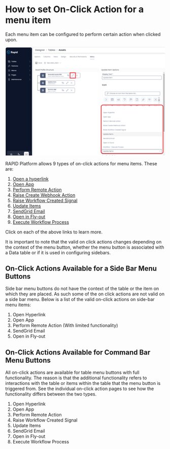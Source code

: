 # How to set On-Click Action for a menu item

Each menu item can be configured to perform certain action when clicked upon.

![Menu On-Click Action](<Menu OnClick Action.png>)

RAPID Platform allows 9 types of on-click actions for menu items. These are:

1. [Open a hyperlink](</docs/Rapid/4-Keyper Manual/2-Designer/3-Menus/Menu Actions/open-hyperlink/open-hyperlink.md> "How to open a Hyperlink from a Menu button?")
2. [Open App](</docs/Rapid/4-Keyper Manual/2-Designer/3-Menus/Menu Actions/open-app/open-app.md> "How to Open a RAPID App from a Menu button?")
3. [Perform Remote Action](</docs/Rapid/4-Keyper Manual/2-Designer/3-Menus/Menu Actions/perform-remote-action/perform-remote-action.md> "How to perform a Remote Action from click of a Menu button?")
4. [Raise Create Webhook Action](</docs/Rapid/4-Keyper Manual/2-Designer/3-Menus/Menu Actions/raise-create-webhook-action/raise-create-webhook-action.md> "How to raise a Webhook Create Action from click of a Menu button?")
5. [Raise Workflow Created Signal](</docs/Rapid/4-Keyper Manual/2-Designer/3-Menus/Menu Actions/raise-create-webhook-action/raise-create-webhook-action.md> "How to raise a Workflow Created Signal from a click of a Menu button?")
6. [Update Items](</docs/Rapid/4-Keyper Manual/2-Designer/3-Menus/Menu Actions/update-items/update-items.md> "How to update items from a click of a Menu button?")
7. [SendGrid Email](</docs/Rapid/4-Keyper Manual/2-Designer/3-Menus/Menu Actions/sendgrid-email.md> "Sending Static Email from SendGrid using Explorer Menu Button")
8. [Open in Fly-out](</docs/Rapid/4-Keyper Manual/2-Designer/3-Menus/Menu Actions/open-in-flyout/open-in-flyout.md> "How to open a specific page in Fly-out with a click of a Menu button?")
9. [Execute Workflow Process](</docs/Rapid/4-Keyper Manual/2-Designer/3-Menus/Menu Actions/execute-workflow-process.md> "How to execute a specific workflow process")  

Click on each of the above links to learn more.

It is important to note that the valid on click actions changes depending on the context of the menu button, whether the menu button is associated with a Data table or if it is used in configuring sidebars.

## On-Click Actions Available for a Side Bar Menu Buttons

Side bar menu buttons do not have the context of the table or the item on which they are placed. As such some of the on click actions are not valid on a side bar menu. Below is a list of the valid on-click actions on side-bar menu items:

1. Open Hyperlink
2. Open App
3. Perform Remote Action (With limited functionality)
4. SendGrid Email
5. Open in Fly-out

## On-Click Actions Available for Command Bar Menu Buttons

All on-click actions are available for table menu buttons with full functionality. The reason is that the additional functionality refers to interactions with the table or items within the table that the menu button is triggered from. See the individual on-click action pages to see how the functionality differs between the two types.

1. Open Hyperlink
2. Open App
3. Perform Remote Action
4. Raise Workflow Created Signal
5. Update Items
6. SendGrid Email
7. Open in Fly-out
8. Execute Workflow Process